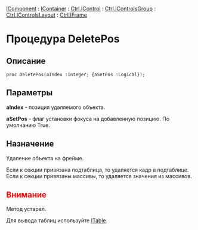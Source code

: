 ﻿---
Link: .Ctrl.IFrame.@DeletePos
---

[IComponent](topic:Com.Custom.ComClasses.IComponent.Default) :
[IContainer](topic:Com.Custom.ComClasses.IContainer.Default) :
[Ctrl.IControl](topic:Com.Custom.ComClasses.Ctrl.IControl.Default) :
[Ctrl.IControlsGroup](topic:Com.Custom.ComClasses.Ctrl.IControlsGroup.Default) :
[Ctrl.IControlsLayout](topic:Com.Custom.ComClasses.Ctrl.IControlsLayout.Default) :
[Ctrl.IFrame](Default)

# Процедура DeletePos

## Описание

    proc DeletePos(aIndex :Integer; {aSetPos :Logical});

## Параметры

**aIndex** - позиция удаляемого объекта.

**aSetPos** - флаг установки фокуса на добавленную позицию. По умолчанию True.

## Назначение

Удаление объекта на фрейме.

Если к секции привязана подтаблица, то удаляется кадр в подтаблице.
Если к секции привязаны массивы, то удаляется значения из массивов.

## <span style="color:red">Внимание</span>

Метод устарел.

Для вывода таблиц используйте [ITable](topic:.Custom.ComClasses.Ctrl.ITable.Default).